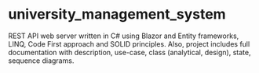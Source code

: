 # university_management_system

REST API web server written in C# using Blazor and Entity frameworks, LINQ, Code First approach and SOLID principles. Also, project includes full documentation with description, use-case, class (analytical, design), state, sequence diagrams.
